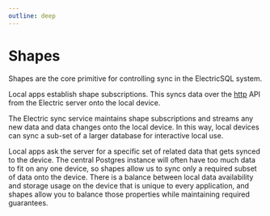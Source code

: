 ```yaml
---
outline: deep
---
```


# Shapes

Shapes are the core primitive for controlling sync in the ElectricSQL system.

Local apps establish shape subscriptions. This syncs data over the [http](/api/http) API from the Electric server onto the local device.

The Electric sync service maintains shape subscriptions and streams any new data and data changes onto the local device. In this way, local devices can sync a sub-set of a larger database for interactive local use.

Local apps ask the server for a specific set of related data that gets synced to the device. The central Postgres instance will often have too much data to fit on any one device, so shapes allow us to sync only a required subset of data onto the device. There is a balance between local data availability and storage usage on the device that is unique to every application, and shapes allow you to balance those properties while maintaining required guarantees.
